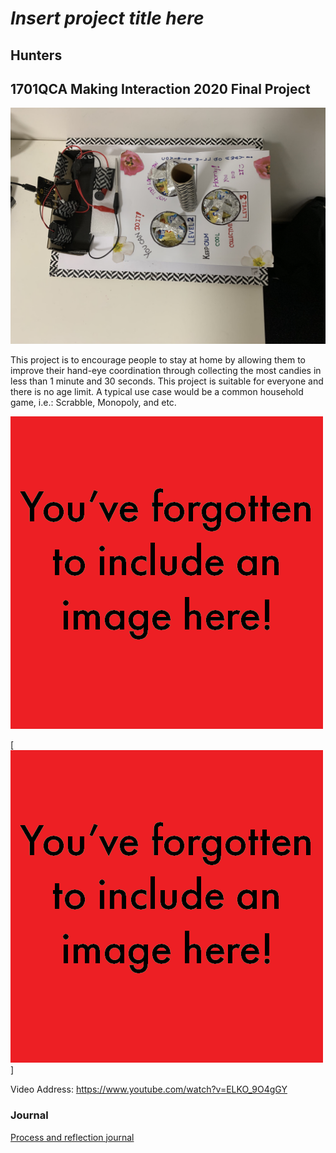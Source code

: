 # *Insert project title here*
## Hunters ##
## 1701QCA Making Interaction 2020 Final Project ##

![Image](IMG_0442.jpeg)

This project is to encourage people to stay at home by allowing them to improve their hand-eye coordination through collecting the most candies in less than 1 minute and 30 seconds. This project is suitable for everyone and there is no age limit. A typical use case would be a common household game, i.e.: Scrabble, Monopoly, and etc.

<!--- SECONDARY IMAGE: Provide some other image that gives a viewer a different perspective on the project such as more about how it functions, the project in use, or something else. This should not just be a different angle of the same object. It should show the project in use if the first image didn't show that, or somehow tell us a different story about the project. --->

![Image](missingimage.png)


[![Image](missingimage.png)]

Video Address: https://www.youtube.com/watch?v=ELKO_9O4gGY

### Journal ###
[Process and reflection journal](/journal/journal.md)
